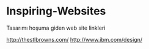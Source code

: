 # Inspiring-Websites
Tasarımı hoşuma giden web site linkleri


http://thestlbrowns.com/
http://www.ibm.com/design/
